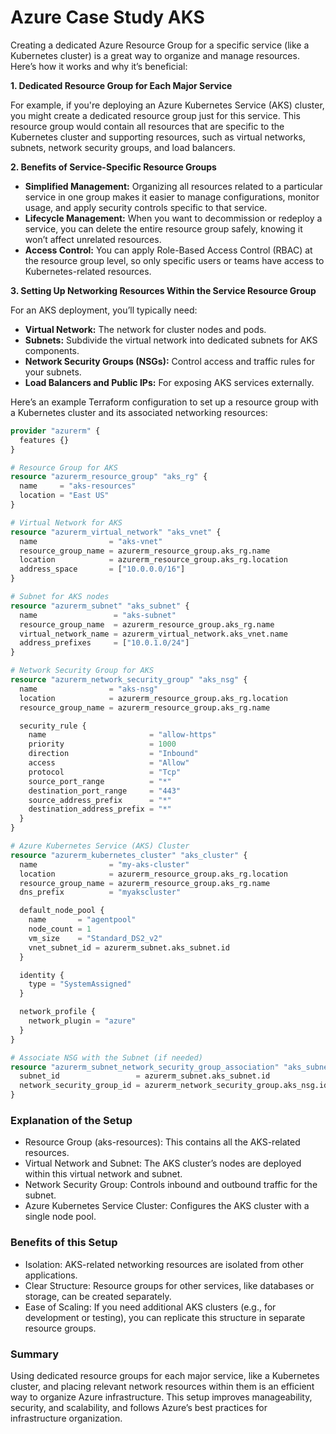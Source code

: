 # Azure Case Study AKS

Creating a dedicated Azure Resource Group for a specific service (like a Kubernetes cluster) is a great way to organize and manage resources. Here’s how it works and why it’s beneficial:

**1. Dedicated Resource Group for Each Major Service**

For example, if you're deploying an Azure Kubernetes Service (AKS) cluster, you might create a dedicated resource group just for this service. This resource group would contain all resources that are specific to the Kubernetes cluster and supporting resources, such as virtual networks, subnets, network security groups, and load balancers.

**2. Benefits of Service-Specific Resource Groups**

- **Simplified Management:** Organizing all resources related to a particular service in one group makes it easier to manage configurations, monitor usage, and apply security controls specific to that service.
- **Lifecycle Management:** When you want to decommission or redeploy a service, you can delete the entire resource group safely, knowing it won’t affect unrelated resources.
- **Access Control:** You can apply Role-Based Access Control (RBAC) at the resource group level, so only specific users or teams have access to Kubernetes-related resources.

**3. Setting Up Networking Resources Within the Service Resource Group**

For an AKS deployment, you’ll typically need:

- **Virtual Network:** The network for cluster nodes and pods.
- **Subnets:** Subdivide the virtual network into dedicated subnets for AKS components.
- **Network Security Groups (NSGs):** Control access and traffic rules for your subnets.
- **Load Balancers and Public IPs:** For exposing AKS services externally.

Here’s an example Terraform configuration to set up a resource group with a Kubernetes cluster and its associated networking resources:

```terraform
provider "azurerm" {
  features {}
}

# Resource Group for AKS
resource "azurerm_resource_group" "aks_rg" {
  name     = "aks-resources"
  location = "East US"
}

# Virtual Network for AKS
resource "azurerm_virtual_network" "aks_vnet" {
  name                = "aks-vnet"
  resource_group_name = azurerm_resource_group.aks_rg.name
  location            = azurerm_resource_group.aks_rg.location
  address_space       = ["10.0.0.0/16"]
}

# Subnet for AKS nodes
resource "azurerm_subnet" "aks_subnet" {
  name                 = "aks-subnet"
  resource_group_name  = azurerm_resource_group.aks_rg.name
  virtual_network_name = azurerm_virtual_network.aks_vnet.name
  address_prefixes     = ["10.0.1.0/24"]
}

# Network Security Group for AKS
resource "azurerm_network_security_group" "aks_nsg" {
  name                = "aks-nsg"
  location            = azurerm_resource_group.aks_rg.location
  resource_group_name = azurerm_resource_group.aks_rg.name

  security_rule {
    name                       = "allow-https"
    priority                   = 1000
    direction                  = "Inbound"
    access                     = "Allow"
    protocol                   = "Tcp"
    source_port_range          = "*"
    destination_port_range     = "443"
    source_address_prefix      = "*"
    destination_address_prefix = "*"
  }
}

# Azure Kubernetes Service (AKS) Cluster
resource "azurerm_kubernetes_cluster" "aks_cluster" {
  name                = "my-aks-cluster"
  location            = azurerm_resource_group.aks_rg.location
  resource_group_name = azurerm_resource_group.aks_rg.name
  dns_prefix          = "myakscluster"

  default_node_pool {
    name       = "agentpool"
    node_count = 1
    vm_size    = "Standard_DS2_v2"
    vnet_subnet_id = azurerm_subnet.aks_subnet.id
  }

  identity {
    type = "SystemAssigned"
  }

  network_profile {
    network_plugin = "azure"
  }
}

# Associate NSG with the Subnet (if needed)
resource "azurerm_subnet_network_security_group_association" "aks_subnet_nsg" {
  subnet_id                 = azurerm_subnet.aks_subnet.id
  network_security_group_id = azurerm_network_security_group.aks_nsg.id
}
```

### Explanation of the Setup

- Resource Group (aks-resources): This contains all the AKS-related resources.
- Virtual Network and Subnet: The AKS cluster’s nodes are deployed within this virtual network and subnet.
- Network Security Group: Controls inbound and outbound traffic for the subnet.
- Azure Kubernetes Service Cluster: Configures the AKS cluster with a single node pool.

### Benefits of this Setup

- Isolation: AKS-related networking resources are isolated from other applications.
- Clear Structure: Resource groups for other services, like databases or storage, can be created separately.
- Ease of Scaling: If you need additional AKS clusters (e.g., for development or testing), you can replicate this structure in separate resource groups.

### Summary

Using dedicated resource groups for each major service, like a Kubernetes cluster, and placing relevant network resources within them is an efficient way to organize Azure infrastructure. This setup improves manageability, security, and scalability, and follows Azure’s best practices for infrastructure organization.
